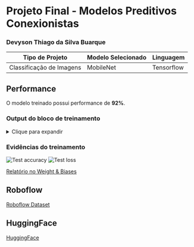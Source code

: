 # Projeto Final - Modelos Preditivos Conexionistas

### Devyson Thiago da Silva Buarque

|**Tipo de Projeto**|**Modelo Selecionado**|**Linguagem**|
|--|--|--|
|Classificação de Imagens|MobileNet|Tensorflow|

## Performance

O modelo treinado possui performance de **92%**.

### Output do bloco de treinamento

<details>
  <summary>Clique para expandir</summary>
  
  ```
Epoch 1/10
8/8 [==============================] - 25s 3s/step - loss: 0.6344 - accuracy: 0.7529 - val_loss: 0.0949 - val_accuracy: 0.9559
Epoch 2/10
8/8 [==============================] - 21s 2s/step - loss: 0.0960 - accuracy: 0.9647 - val_loss: 0.0640 - val_accuracy: 0.9853
Epoch 3/10
8/8 [==============================] - 19s 2s/step - loss: 0.0844 - accuracy: 0.9725 - val_loss: 0.0787 - val_accuracy: 0.9706
Epoch 4/10
8/8 [==============================] - 21s 3s/step - loss: 0.0206 - accuracy: 0.9922 - val_loss: 0.1084 - val_accuracy: 0.9706
Epoch 5/10
8/8 [==============================] - 21s 3s/step - loss: 0.0217 - accuracy: 0.9961 - val_loss: 0.0809 - val_accuracy: 0.9706
Epoch 6/10
8/8 [==============================] - 20s 3s/step - loss: 0.0089 - accuracy: 1.0000 - val_loss: 0.0528 - val_accuracy: 0.9706
Epoch 7/10
8/8 [==============================] - 21s 3s/step - loss: 0.0039 - accuracy: 1.0000 - val_loss: 0.0680 - val_accuracy: 0.9706
Epoch 8/10
8/8 [==============================] - 20s 3s/step - loss: 0.0042 - accuracy: 1.0000 - val_loss: 0.0890 - val_accuracy: 0.9706
Epoch 9/10
8/8 [==============================] - 19s 2s/step - loss: 0.0036 - accuracy: 1.0000 - val_loss: 0.0853 - val_accuracy: 0.9706
Epoch 10/10
8/8 [==============================] - 18s 2s/step - loss: 0.0029 - accuracy: 1.0000 - val_loss: 0.0545 - val_accuracy: 0.9706
  ```
</details>

### Evidências do treinamento

![Test accuracy](https://i.imgur.com/ZujD6vc.png)
![Test loss](https://i.imgur.com/3lNoBiS.png)

[Relatório no Weight & Biases](https://api.wandb.ai/links/boarkee/onfq15av)

## Roboflow


[Roboflow Dataset](https://universe.roboflow.com/cesar-nxztq/waste-sorting-e6aor)

## HuggingFace


[HuggingFace](https://huggingface.co/boarkee/waste-sorting)
